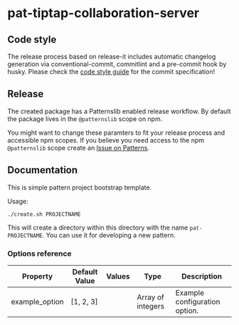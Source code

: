 # pat-tiptap-collaboration-server

## Code style

The release process based on release-it includes automatic changelog generation via conventional-commit, commitlint and a pre-commit hook by husky.
Please check the [code style guide](https://github.com/Patternslib/Patterns/blob/master/docs/developer/styleguide.md#commits-messages) for the commit specification!


## Release

The created package has a Patternslib enabled release workflow.
By default the package lives in the ``@patternslib`` scope on npm.

You might want to change these paramters to fit your release process and accessible npm scopes.
If you believe you need access to the npm ``@patternslib`` scope create an [Issue on Patterns](https://github.com/Patternslib/Patterns/issues).


## Documentation

This is simple pattern project bootstrap template.

Usage:

    ./create.sh PROJECTNAME

This will create a directory within this directory with the name `pat-PROJECTNAME`.
You can use it for developing a new pattern.

### Options reference

| Property       | Default Value | Values | Type              | Description                   |
| -------------- | ------------- | ------ | ----------------- | ----------------------------- |
| example_option | [1, 2, 3]     |        | Array of integers | Example configuration option. |
